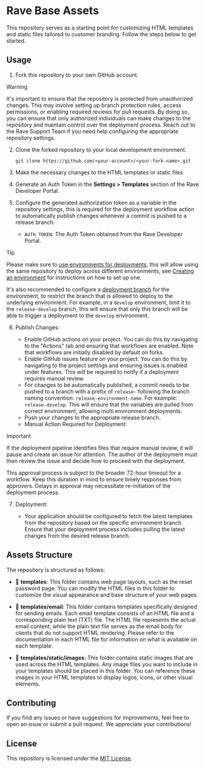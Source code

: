 # Rave Base Assets

This repository serves as a starting point for customizing HTML templates and static files tailored to customer branding. Follow the steps below to get started.

## Usage

1. Fork this repository to your own GitHub account.

> [!WARNING]
> It's important to ensure that the repository is protected from unauthorized changes. This may involve setting up branch protection rules, access permissions, or enabling required reviews for pull requests. By doing so, you can ensure that only authorized individuals can make changes to the repository and maintain control over the deployment process. Reach out to the Rave Support Team if you need help configuring the appropriate repository settings.

2. Clone the forked repository to your local development environment.

    ```shell
    git clone https://github.com/<your-account>/<your-fork-name>.git
    ```

3. Make the necessary changes to the HTML templates or static files.

4. Generate an Auth Token in the **Settings > Templates** section of the Rave Developer Portal.

5. Configure the generated authorization token as a variable in the repository settings, this is required for the deployment workflow action to automatically publish changes whenever a commit is pushed to a release branch.

    - `AUTH_TOKEN`: The Auth Token obtained from the Rave Developer Portal.


> [!TIP]
> Please make sure to [use environments for deployments](https://docs.github.com/en/actions/deployment/targeting-different-environments/using-environments-for-deployment), this will allow using the same repository to deploy across different environments, see [Creating an environment](https://docs.github.com/en/actions/deployment/targeting-different-environments/using-environments-for-deployment#creating-an-environment) for instructions on how to set up one.
>
> It's also recommended to configure a [deployment branch](https://docs.github.com/en/actions/deployment/targeting-different-environments/using-environments-for-deployment#deployment-branches) for the environment, to restrict the branch that is allowed to deploy to the underlying environment. For example, in a `develop` environment, limit it to the `release-develop` branch, this will ensure that only this branch will be able to trigger a deployment to the `develop` environment.


6. Publish Changes:

    - Enable GitHub actions on your project. You can do this by navigating to the "Actions" tab and ensuring that workflows are enabled. Note that workflows are initially disabled by default on forks.
    - Enable GitHub issues feature on your project. You can do this by navigating to the project settings and ensuring issues is enabled under features. This will be required to notify if a deployment requires manual review.
    - For changes to be automatically published, a commit needs to be pushed to a branch with a prefix of `release-` following the branch naming convention: `release-environment-name`. For example: `release-develop`. This will ensure that the variables are pulled from correct environment, allowing multi environment deployments.
    - Push your changes to the appropriate release branch.
    - Manual Action Required for Deployment:

> [!IMPORTANT]
> If the deployment pipeline identifies files that require manual review, it will pause and create an issue for attention. The author of the deployment must then review the issue and decide how to proceed with the deployment.
>
> This approval process is subject to the broader 72-hour timeout for a workflow. Keep this duration in mind to ensure timely responses from approvers. Delays in approval may necessitate re-initiation of the deployment process.

7. Deployment:

    - Your application should be configured to fetch the latest templates from the repository based on the specific environment branch. Ensure that your deployment process includes pulling the latest changes from the desired release branch.

## Assets Structure

The repository is structured as follows:

- 📂 **templates**: This folder contains web page layouts, such as the reset password page. You can modify the HTML files in this folder to customize the visual appearance and base structure of your web pages.

- 📂 **templates/email**: This folder contains templates specifically designed for sending emails. Each email template consists of an HTML file and a corresponding plain text (TXT) file. The HTML file represents the actual email content, while the plain text file serves as the email body for clients that do not support HTML rendering. Please refer to the documentation in each HTML file for information on what is available on each template.

- 📂 **templates/static/images**: This folder contains static images that are used across the HTML templates. Any image files you want to include in your templates should be placed in this folder. You can reference these images in your HTML templates to display logos, icons, or other visual elements.


## Contributing

If you find any issues or have suggestions for improvements, feel free to open an issue or submit a pull request. We appreciate your contributions!

## License

This repository is licensed under the [MIT License](LICENSE).
